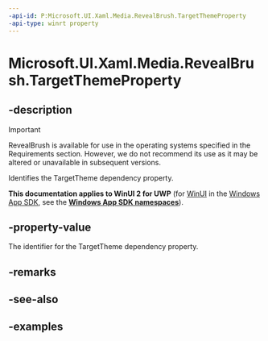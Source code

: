 ```yaml
---
-api-id: P:Microsoft.UI.Xaml.Media.RevealBrush.TargetThemeProperty
-api-type: winrt property
---
```

<!-- Property syntax.
public DependencyProperty TargetThemeProperty { get; }
-->

# Microsoft.UI.Xaml.Media.RevealBrush.TargetThemeProperty


## -description

> [!Important]
> RevealBrush is available for use in the operating systems specified in the Requirements section. However, we do not recommend its use as it may be altered or unavailable in subsequent versions.

Identifies the TargetTheme dependency property.


**This documentation applies to WinUI 2 for UWP** (for [WinUI](/windows/apps/winui/winui3/) in the [Windows App SDK](/windows/apps/windows-app-sdk/), see the **[Windows App SDK namespaces](/windows/windows-app-sdk/api/winrt/)**).

## -property-value

The identifier for the TargetTheme dependency property.


## -remarks


## -see-also


## -examples


